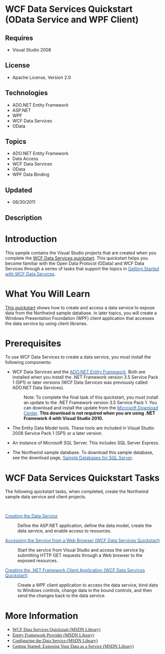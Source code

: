 # WCF Data Services Quickstart (OData Service and WPF Client)
## Requires
- Visual Studio 2008
## License
- Apache License, Version 2.0
## Technologies
- ADO.NET Entity Framework
- ASP.NET
- WPF
- WCF Data Services
- OData
## Topics
- ADO.NET Entity Framework
- Data Access
- WCF Data Services
- OData
- WPF Data Binding
## Updated
- 06/30/2011
## Description

<h1>Introduction</h1>
<div class="introduction">
<p>This sample contains the Visual Studio projects that are created when you complete the
<a href="http://msdn.microsoft.com/en-us/library/cc668796.aspx">WCF Data Services quickstart</a>. This quickstart helps you become familiar with the Open Data Protocol (OData) and WCF Data Services through a series of tasks that support the topics in
<span><a href="http://msdn.microsoft.com/en-us/library/cc668810.aspx"><span style="color:#1364c4">Getting Started with WCF Data Services</span></a></span>.</p>
</div>
<div>
<div class="LW_CollapsibleArea_TitleDiv">
<h1><img class="cl_CollapsibleArea_expanding LW_CollapsibleArea_Img" src="http://i.msdn.microsoft.com/Hash/030c41d9079671d09a62d8e2c1db6973.gif" alt=""><span class="LW_CollapsibleArea_Title">What You Will Learn</span></h1>
</div>
<div class="sectionblock" id="2bdc72c8-e9bf-4841-95bb-027776bc0a19_c"><a id="sectionToggle0"></a>
<p><a href="http://msdn.microsoft.com/en-us/library/cc668796(v=VS.100).aspx">This quickstart</a>&nbsp;shows how to create and access a data service to expose data from the Northwind sample database. In later topics, you will create a Windows Presentation Foundation
 (WPF) client application that accesses the data service by using client libraries.</p>
</div>
</div>
<div>
<div class="LW_CollapsibleArea_TitleDiv">
<h1><span class="LW_CollapsibleArea_Title">Prerequisites</span></h1>
</div>
<a id="sectionToggle1"></a>
<p class="sectionblock">To use&nbsp;WCF Data Services to create a data service, you must install the following components:</p>
<div class="sectionblock">
<ul>
<li>
<p>WCF&nbsp;Data Services and the <span><a href="http://msdn.microsoft.com/en-us/library/bb399572.aspx"><span style="color:#1364c4">ADO.NET Entity Framework</span></a></span>. Both are installed when you install the .NET Framework version 3.5 Service Pack 1
 (SP1) or later versions (WCF Data Services was previously called ADO.NET Data Services).</p>
</li></ul>
</div>
<p style="padding-left:60px">Note: To complete the final task of this quickstart, you must install an update to the .NET Framework version 3.5 Service Pack 1. You can download and install the update from the
<a href="http://go.microsoft.com/fwlink/?LinkId=158125"><span style="color:#1364c4">Microsoft Download Center</span></a>.
<strong>This download is not required when you are using .NET Framework 4 with Visual Studio 2010.</strong></p>
<ul>
<li>
<p>The Entity Data Model tools. These tools are included in Visual Studio 2008 Service Pack 1 (SP1) or a later version.</p>
</li><li>
<p>An instance of Microsoft SQL Server. This includes SQL Server Express.</p>
</li><li>
<p>The Northwind sample database. To download this sample database, see the download page,
<a href="http://go.microsoft.com/fwlink/?linkid=24758"><span style="color:#1364c4">Sample Databases for SQL Server</span></a>.&nbsp;</p>
</li></ul>
</div>
<div>
<div class="LW_CollapsibleArea_TitleDiv">
<h1><span class="LW_CollapsibleArea_Title">WCF&nbsp;Data Services Quickstart Tasks</span></h1>
<p><span class="LW_CollapsibleArea_Title">The following quickstart tasks, when completed, create the Northwind sample data service and client projects.</span></p>
<p><span class="LW_CollapsibleArea_Title">&nbsp;</span></p>
</div>
<a id="sectionToggle2"></a>
<div class="sectionblock">
<dl class="authored"><dt><a href="http://msdn.microsoft.com/en-us/library/dd728275.aspx"><span style="color:#1364c4">Creating the Data Service</span></a>
</dt><dd>
<p>Define the ASP.NET application, define the data model, create the data service, and enable access to resources.</p>
</dd><dt><span><a href="http://msdn.microsoft.com/en-us/library/dd728279.aspx"><span style="color:#1364c4">Accessing the Service from a Web Browser (WCF Data Services Quickstart)</span></a>
</span></dt><dd>
<p>Start the service from Visual Studio and access the service by submitting HTTP GET requests through a Web browser to the exposed resources.</p>
</dd><dt><span><a href="http://msdn.microsoft.com/en-us/library/dd728278.aspx"><span style="color:#1364c4">Creating the .NET Framework Client Application (WCF Data Services Quickstart)</span></a>
</span></dt><dd>
<p>Create a WPF client application to access the data service, bind data to Windows controls, change data in the bound controls, and then send the changes back to the data service.</p>
</dd></dl>
</div>
</div>
<h1>More Information</h1>
<ul>
<li><a href="http://msdn.microsoft.com/en-us/library/cc668796.aspx"><span style="font-family:Calibri; font-size:11pt">WCF Data Services Quickstart (MSDN Library)</span></a>
</li><li><a href="http://msdn.microsoft.com/en-us/library/dd673932.aspx"><span style="font-family:Calibri; font-size:11pt">Entity Framework Provider (MSDN Library)</span></a>
</li><li><a href="http://msdn.microsoft.com/en-us/library/ee358710.aspx"><span style="font-family:Calibri; font-size:11pt">Configuring the Data Service (MSDN Library)</span></a>
</li><li><a href="http://msdn.microsoft.com/en-us/library/dd728286.aspx"><span style="font-family:Calibri; font-size:11pt">Getting Started: Exposing Your Data as a Service (MSDN Library)</span></a>
</li></ul>
